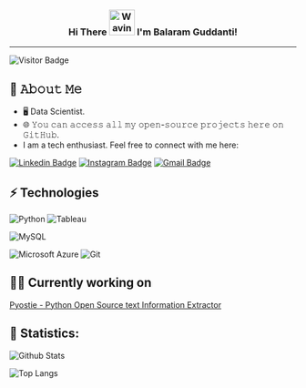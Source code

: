<h3 align="center">
    Hi There
    <img src="https://raw.githubusercontent.com/nixin72/nixin72/master/wave.gif"
         alt="Waving hand animated gif"
         height="45"
         width="45" />
    I'm Balaram Guddanti!
</h3>


---

![Visitor Badge](https://visitor-badge.laobi.icu/badge?page_id=BalaramGuddanti-AI.BalaramGuddanti-AI)


## :book: 𝙰𝚋𝚘𝚞𝚝 𝙼𝚎
- 🖥 Data Scientist.
- 🌐 𝚈𝚘𝚞 𝚌𝚊𝚗 𝚊𝚌𝚌𝚎𝚜𝚜 𝚊𝚕𝚕 𝚖𝚢 𝚘𝚙𝚎𝚗-𝚜𝚘𝚞𝚛𝚌𝚎 𝚙𝚛𝚘𝚓𝚎𝚌𝚝𝚜 𝚑𝚎𝚛𝚎 𝚘𝚗 𝙶𝚒𝚝𝙷𝚞𝚋.
- I am a tech enthusiast. Feel free to connect with me here:

[![Linkedin Badge](https://img.shields.io/badge/-BalaramGuddanti-blue?style=flat-square&logo=Linkedin&logoColor=white&link=https://www.linkedin.com/in/balaram-guddanti/)](https://www.linkedin.com/in/pnbbanirudh/)
[![Instagram Badge](https://img.shields.io/badge/-BalaramGuddanti-purple?style=flat-square&logo=instagram&logoColor=white&link=https://instagram.com/lucid_dreamer_6/)](https://www.instagram.com/lucid_dreamer_6/)
[![Gmail Badge](https://img.shields.io/badge/-balaram.guddanti6@gmail.com-c14438?style=flat-square&logo=Gmail&logoColor=white&link=mailto:balaram.guddanti6@gmail.com)](mailto:balaram.guddanti6@gmail.com)

## ⚡ Technologies
![Python](https://img.shields.io/badge/-Python-black?style=flat-square&logo=Python)
![Tableau](https://img.shields.io/badge/-Tableau-black?style=flat-square&logo=Tableau)

![MySQL](https://img.shields.io/badge/-MySQL-black?style=flat-square&logo=mysql)

![Microsoft Azure](https://img.shields.io/badge/Microsoft%20Azure-232F7E?style=flat-square&logo=microsoft-azure)
![Git](https://img.shields.io/badge/-Git-black?style=flat-square&logo=git)

<h2> 👨‍💼 Currently working on </h2>

[Pyostie - Python Open Source text Information Extractor](https://github.com/anirudhpnbb/Pyostie)

<h2> 🔢 Statistics: </h2>

![Github Stats](https://github-readme-stats.vercel.app/api?username=BalaramGuddanti-AI&count_private=true&show_icons=true&include_all_commits=true) 

![Top Langs](https://github-readme-stats.vercel.app/api/top-langs/?username=BalaramGuddanti-AI&hide=TeX&layout=compact)
